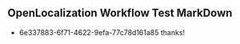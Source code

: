 ## OpenLocalization Workflow Test MarkDown
* 6e337883-6f71-4622-9efa-77c78d161a85 
thanks!<!--HONumber=Mar16_HO3-->
